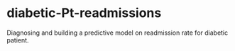 # diabetic-Pt-readmissions
Diagnosing and building a predictive model on readmission rate for diabetic patient.
